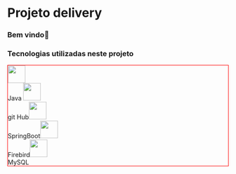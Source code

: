 # Projeto delivery
### Bem vindo👋

<h3>Tecnologias utilizadas neste projeto</h3>
<div style="border:1px solid red">
<img src="https://cdn.jsdelivr.net/gh/devicons/devicon/icons/java/java-original-wordmark.svg" width="40" height="40" /><br><spam>Java</spam> <img src="https://cdn.jsdelivr.net/gh/devicons/devicon/icons/github/github-original.svg" width="40" height="40" /><br><spam>git Hub</spam><img src="https://cdn.jsdelivr.net/gh/devicons/devicon/icons/spring/spring-original.svg"  width="40" height="40"/><br><spam>SpringBoot</spam><img src="https://cdn.jsdelivr.net/gh/devicons/devicon/icons/firebase/firebase-plain.svg" width="40" height="40" /><br><spam>Firebird</spam><img src="https://cdn.jsdelivr.net/gh/devicons/devicon/icons/git/git-original.svg" width="40" height="40"/><br><spam>MySQL</spam>
</div>
